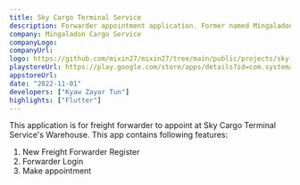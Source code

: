 ```yaml
---
title: Sky Cargo Terminal Service
description: Forwarder appointment application. Former named Mingaladon Cargo Service
company: Mingaladon Cargo Service
companyLogo:
companyUrl:
logo: https://github.com/mixin27/mixin27/tree/main/public/projects/sky-cargo-terminal-service.png
playstoreUrl: https://play.google.com/store/apps/details?id=com.systematic.mcs_service
appstoreUrl:
date: "2022-11-01"
developers: ["Kyaw Zayar Tun"]
highlights: ["Flutter"]
---
```


This application is for freight forwarder to appoint at Sky Cargo Terminal Service's Warehouse. This app contains following features:

1. New Freight Forwarder Register
2. Forwarder Login
3. Make appointment
